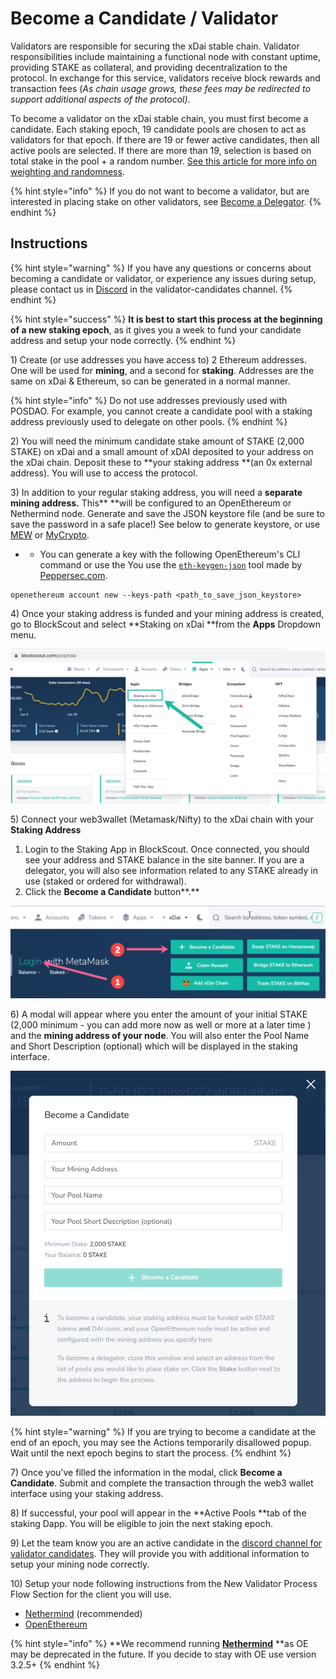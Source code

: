 # Become a Candidate / Validator

Validators are responsible for securing the xDai stable chain. Validator responsibilities include maintaining a functional node with constant uptime, providing STAKE as collateral, and providing decentralization to the protocol. In exchange for this service, validators receive block rewards and transaction fees (_As chain usage grows, these fees may be redirected to support additional aspects of the protocol)_.&#x20;

To become a validator on the xDai stable chain, you must first become a candidate. Each staking epoch, 19 candidate pools are chosen to act as validators for that epoch. If there are 19 or fewer active candidates, then all active pools are selected. If there are more than 19, selection is based on total stake in the pool + a random number. [See this article for more info on weighting and randomness](https://forum.poa.network/t/reliable-randomness-bringing-on-chain-entropy-to-the-xdai-stable-chain/3015).

{% hint style="info" %}
If you do not want to become a validator, but are interested in placing stake on other validators, see [Become a Delegator](become-a-delegator.md).
{% endhint %}

## Instructions

{% hint style="warning" %}
If you have any questions or concerns about becoming a candidate or validator, or experience any issues during setup, please contact us in [Discord](https://discord.gg/mPJ9zkq) in the validator-candidates channel.
{% endhint %}

{% hint style="success" %}
**It is best to start this process at the beginning of a new staking epoch**, as it gives you a week to fund your candidate address and setup your node correctly.
{% endhint %}

1\) Create (or use addresses you have access to) 2 Ethereum addresses. One will be used for **mining**, and a second for **staking**. Addresses are the same on xDai & Ethereum, so can be generated in a normal manner.

{% hint style="info" %}
Do not use addresses previously used with POSDAO. For example, you cannot create a candidate pool with a staking address previously used to delegate  on other pools.&#x20;
{% endhint %}

2\) You will need the minimum candidate stake amount of STAKE (2,000 STAKE) on xDai and a small amount of xDAI deposited to your address on the xDai chain. Deposit these to **your staking address **(an 0x external address). You will use to access the protocol.&#x20;

3\) In addition to your regular staking address, you will need a **separate mining address.** This** **will be configured to an OpenEthereum or Nethermind node. Generate and save the JSON keystore file (and be sure to save the password in a safe place!) See below to generate keystore, or use [MEW](https://kb.myetherwallet.com/en/security-and-privacy/what-is-a-keystore-file/) or [MyCrypto](https://support.mycrypto.com).

*
  * You can generate a key with the following OpenEthereum's CLI command or use the You use the [`eth-keygen-json`](https://www.npmjs.com/package/eth-keygen-json)  tool made by [Peppersec.com](https://peppersec.com).

```
openethereum account new --keys-path <path_to_save_json_keystore>
```

4\) Once your staking address is funded and your mining address is created, go to BlockScout and select **Staking on xDai **from the **Apps** Dropdown menu.

![](<../../.gitbook/assets/staking-1 (1).png>)

5\) Connect your web3wallet (Metamask/Nifty) to the xDai chain with your **Staking Address**

1. Login to the Staking App in BlockScout. Once connected, you should see your address and STAKE balance in the site banner. If you are a delegator, you will also see information related to any STAKE already in use (staked or ordered for withdrawal).
2. Click the **Become a Candidate** button**.**

![](../../.gitbook/assets/2-login-become.png)

6\)  A modal will appear where you enter the amount of your initial STAKE (2,000 minimum - you can add more now as well or more at a later time ) and the **mining address of your node**.  You will also enter the Pool Name and Short Description (optional) which will be displayed in the staking interface.

![](../../.gitbook/assets/become.png)

{% hint style="warning" %}
If you are trying to become a candidate at the end of an epoch, you may see the Actions temporarily disallowed popup. Wait until the next epoch begins to start the process.
{% endhint %}

7\) Once you've filled the information in the modal, click **Become a Candidate**. Submit and complete the transaction through the web3 wallet interface using your staking address.

8\) If successful, your pool will appear in the **Active Pools **tab of the staking Dapp. You will be eligible to join the next staking epoch.

9\) Let the team know you are an active candidate in the [discord channel for validator candidates](https://discord.gg/mPJ9zkq). They will provide you with additional information to setup your mining node correctly.&#x20;

10\) Setup your node following instructions from the New Validator Process Flow Section for the client you will use.

* [Nethermind](../../for-validators/new-validator-process-flow/nethermind-node-setup.md) (recommended)
* [OpenEthereum](../../for-validators/new-validator-process-flow/openethereum-node-instructions.md)

{% hint style="info" %}
**We recommend running **[**Nethermind**](../../for-validators/new-validator-process-flow/nethermind-node-setup.md)** **as OE may be deprecated in the future. If you decide to stay with OE use version 3.2.5+&#x20;
{% endhint %}
